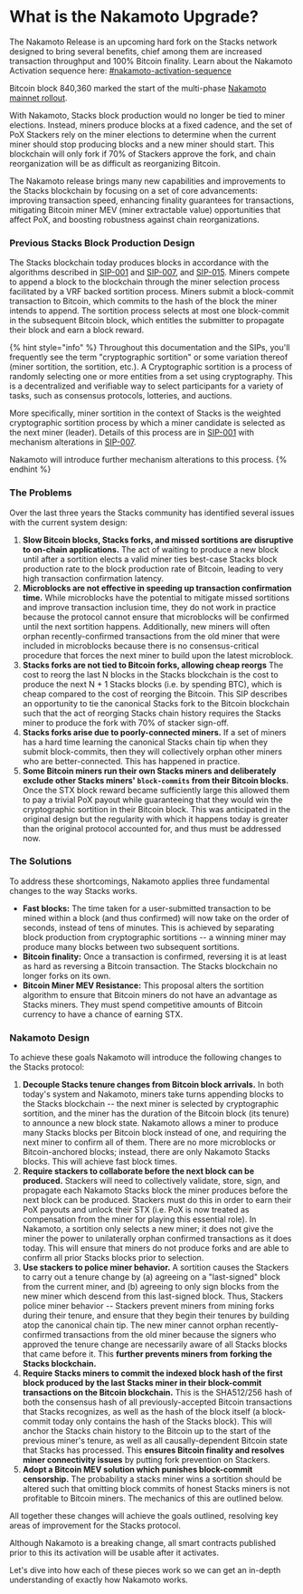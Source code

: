 # What is the Nakamoto Upgrade?

The Nakamoto Release is an upcoming hard fork on the Stacks network designed to bring several benefits, chief among them are increased transaction throughput and 100% Bitcoin finality. Learn about the Nakamoto Activation sequence here: [#nakamoto-activation-sequence](nakamoto-rollout-plan/#nakamoto-activation-sequence "mention")

Bitcoin block 840,360 marked the start of the multi-phase [Nakamoto mainnet rollout](nakamoto-rollout-plan/).

With Nakamoto, Stacks block production would no longer be tied to miner elections. Instead, miners produce blocks at a fixed cadence, and the set of PoX Stackers rely on the miner elections to determine when the current miner should stop producing blocks and a new miner should start. This blockchain will only fork if 70% of Stackers approve the fork, and chain reorganization will be as difficult as reorganizing Bitcoin.

The Nakamoto release brings many new capabilities and improvements to the Stacks blockchain by focusing on a set of core advancements: improving transaction speed, enhancing finality guarantees for transactions, mitigating Bitcoin miner MEV (miner extractable value) opportunities that affect PoX, and boosting robustness against chain reorganizations.

### Previous Stacks Block Production Design

The Stacks blockchain today produces blocks in accordance with the algorithms described in [SIP-001](https://github.com/stacksgov/sips/blob/main/sips/sip-001/sip-001-burn-election.md) and [SIP-007](https://github.com/stacksgov/sips/blob/main/sips/sip-007/sip-007-stacking-consensus.md), and [SIP-015](https://github.com/stacksgov/sips/blob/main/sips/sip-015/sip-015-network-upgrade.md). Miners compete to append a block to the blockchain through the miner selection process facilitated by a VRF backed sortition process. Miners submit a block-commit transaction to Bitcoin, which commits to the hash of the block the miner intends to append. The sortition process selects at most one block-commit in the subsequent Bitcoin block, which entitles the submitter to propagate their block and earn a block reward.

{% hint style="info" %}
Throughout this documentation and the SIPs, you'll frequently see the term "cryptographic sortition" or some variation thereof (miner sortition, the sortition, etc.). A Cryptographic sortition is a process of randomly selecting one or more entities from a set using cryptography. This is a decentralized and verifiable way to select participants for a variety of tasks, such as consensus protocols, lotteries, and auctions.

More specifically, miner sortition in the context of Stacks is the weighted cryptographic sortition process by which a miner candidate is selected as the next miner (leader). Details of this process are in [SIP-001](https://github.com/stacksgov/sips/blob/main/sips/sip-001/sip-001-burn-election.md) with mechanism alterations in [SIP-007](https://github.com/stacksgov/sips/blob/main/sips/sip-007/sip-007-stacking-consensus.md).

Nakamoto will introduce further mechanism alterations to this process.
{% endhint %}

### The Problems

Over the last three years the Stacks community has identified several issues with the current system design:

1. **Slow Bitcoin blocks, Stacks forks, and missed sortitions are disruptive to on-chain applications.** The act of waiting to produce a new block until after a sortition elects a valid miner ties best-case Stacks block production rate to the block production rate of Bitcoin, leading to very high transaction confirmation latency.
2. **Microblocks are not effective in speeding up transaction confirmation time.** While microblocks have the potential to mitigate missed sortitions and improve transaction inclusion time, they do not work in practice because the protocol cannot ensure that microblocks will be confirmed until the next sortition happens. Additionally, new miners will often orphan recently-confirmed transactions from the old miner that were included in microblocks because there is no consensus-critical procedure that forces the next miner to build upon the latest microblock.
3. **Stacks forks are not tied to Bitcoin forks, allowing cheap reorgs** The cost to reorg the last N blocks in the Stacks blockchain is the cost to produce the next N + 1 Stacks blocks (i.e. by spending BTC), which is cheap compared to the cost of reorging the Bitcoin. This SIP describes an opportunity to tie the canonical Stacks fork to the Bitcoin blockchain such that the act of reorging Stacks chain history requires the Stacks miner to produce the fork with 70% of stacker sign-off.
4. **Stacks forks arise due to poorly-connected miners.** If a set of miners has a hard time learning the canonical Stacks chain tip when they submit block-commits, then they will collectively orphan other miners who are better-connected. This has happened in practice.
5. **Some Bitcoin miners run their own Stacks miners and deliberately exclude other Stacks miners' `block-commits` from their Bitcoin blocks.** Once the STX block reward became sufficiently large this allowed them to pay a trivial PoX payout while guaranteeing that they would win the cryptographic sortition in their Bitcoin block. This was anticipated in the original design but the regularity with which it happens today is greater than the original protocol accounted for, and thus must be addressed now.

### The Solutions

To address these shortcomings, Nakamoto applies three fundamental changes to the way Stacks works.

* **Fast blocks:** The time taken for a user-submitted transaction to be mined within a block (and thus confirmed) will now take on the order of seconds, instead of tens of minutes. This is achieved by separating block production from cryptographic sortitions -- a winning miner may produce many blocks between two subsequent sortitions.
* **Bitcoin finality:** Once a transaction is confirmed, reversing it is at least as hard as reversing a Bitcoin transaction. The Stacks blockchain no longer forks on its own.
* **Bitcoin Miner MEV Resistance:** This proposal alters the sortition algorithm to ensure that Bitcoin miners do not have an advantage as Stacks miners. They must spend competitive amounts of Bitcoin currency to have a chance of earning STX.

### Nakamoto Design

To achieve these goals Nakamoto will introduce the following changes to the Stacks protocol:

1. **Decouple Stacks tenure changes from Bitcoin block arrivals.** In both today's system and Nakamoto, miners take turns appending blocks to the Stacks blockchain -- the next miner is selected by cryptographic sortition, and the miner has the duration of the Bitcoin block (its tenure) to announce a new block state. Nakamoto allows a miner to produce many Stacks blocks per Bitcoin block instead of one, and requiring the next miner to confirm all of them. There are no more microblocks or Bitcoin-anchored blocks; instead, there are only Nakamoto Stacks blocks. This will achieve fast block times.
2. **Require stackers to collaborate before the next block can be produced.** Stackers will need to collectively validate, store, sign, and propagate each Nakamoto Stacks block the miner produces before the next block can be produced. Stackers must do this in order to earn their PoX payouts and unlock their STX (i.e. PoX is now treated as compensation from the miner for playing this essential role). In Nakamoto, a sortition only selects a new miner; it does not give the miner the power to unilaterally orphan confirmed transactions as it does today. This will ensure that miners do not produce forks and are able to confirm all prior Stacks blocks prior to selection.
3. **Use stackers to police miner behavior.** A sortition causes the Stackers to carry out a tenure change by (a) agreeing on a "last-signed" block from the current miner, and (b) agreeing to only sign blocks from the new miner which descend from this last-signed block. Thus, Stackers police miner behavior -- Stackers prevent miners from mining forks during their tenure, and ensure that they begin their tenures by building atop the canonical chain tip. The new miner cannot orphan recently-confirmed transactions from the old miner because the signers who approved the tenure change are necessarily aware of all Stacks blocks that came before it. This **further prevents miners from forking the Stacks blockchain.**
4. **Require Stacks miners to commit the indexed block hash of the first block produced by the last Stacks miner in their block-commit transactions on the Bitcoin blockchain.** This is the SHA512/256 hash of both the consensus hash of all previously-accepted Bitcoin transactions that Stacks recognizes, as well as the hash of the block itself (a block-commit today only contains the hash of the Stacks block). This will anchor the Stacks chain history to the Bitcoin up to the start of the previous miner's tenure, as well as all causally-dependent Bitcoin state that Stacks has processed. This **ensures Bitcoin finality and resolves miner connectivity issues** by putting fork prevention on Stackers.
5. **Adopt a Bitcoin MEV solution which punishes block-commit censorship.** The probability a stacks miner wins a sortition should be altered such that omitting block commits of honest Stacks miners is not profitable to Bitcoin miners. The mechanics of this are outlined below.

All together these changes will achieve the goals outlined, resolving key areas of improvement for the Stacks protocol.

Although Nakamoto is a breaking change, all smart contracts published prior to this its activation will be usable after it activates.

Let's dive into how each of these pieces work so we can get an in-depth understanding of exactly how Nakamoto works.
